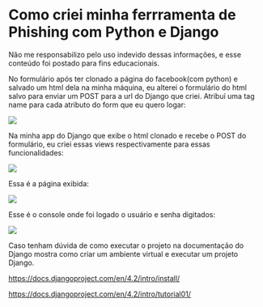 # Como criei minha ferrramenta de Phishing com Python e Django


Não me responsabilizo pelo uso indevido dessas informações, e esse conteúdo foi postado para fins educacionais.


No formulário após ter clonado a página do facebook(com python) e salvado um html dela na minha máquina, eu alterei o formulário do html salvo para enviar um POST para a url do Django que criei. Atribuí uma tag name para cada atributo do form que eu quero logar:

<img src="https://github.com/P3d50/dio-cybersecurity/blob/master/Screenshot%20from%202023-05-02%2006-27-39.png">

Na minha app do Django que exibe o html clonado e recebe o POST do formulário, eu criei essas views respectivamente para essas funcionalidades:

<img src="https://github.com/P3d50/dio-cybersecurity/blob/master/Screenshot%20from%202023-05-02%2006-33-40.png">


Essa é a página exibida:

<img src="https://github.com/P3d50/dio-cybersecurity/blob/master/Screenshot%20from%202023-05-02%2006-25-16.png">



Esse é o console onde foi logado o usuário e senha digitados:


<img src="https://github.com/P3d50/dio-cybersecurity/blob/master/Screenshot%20from%202023-05-02%2006-25-49.png">


Caso tenham dúvida de como executar o projeto na documentação do Django mostra como criar um ambiente virtual e executar um projeto Django.


https://docs.djangoproject.com/en/4.2/intro/install/


https://docs.djangoproject.com/en/4.2/intro/tutorial01/
